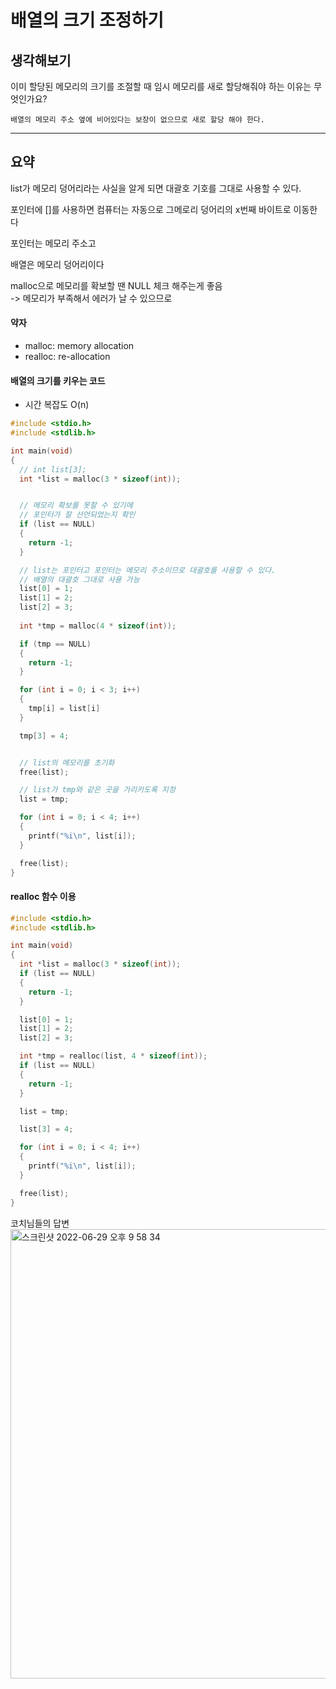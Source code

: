 # 배열의 크기 조정하기

## 생각해보기
이미 할당된 메모리의 크기를 조절할 때 임시 메모리를 새로 할당해줘야 하는 이유는 무엇인가요?

```
배열의 메모리 주소 옆에 비어있다는 보장이 없으므로 새로 할당 해야 한다.
```

- - -

## 요약 

list가 메모리 덩어리라는 사실을 알게 되면 대괄호 기호를 그대로 사용할 수 있다.  

포인터에 []를 사용하면 컴퓨터는 자동으로 그메로리 덩어리의 x번째 바이트로 이동한다  

포인터는 메모리 주소고  

배열은 메모리 덩어리이다  

malloc으로 메모리를 확보할 땐 NULL 체크 해주는게 좋음  
-> 메모리가 부족해서 에러가 날 수 있으므로 

#### 약자
- malloc: memory allocation  
- realloc: re-allocation



#### 배열의 크기를 키우는 코드
- 시간 복잡도 O(n)
``` c
#include <stdio.h>
#include <stdlib.h>

int main(void)
{
  // int list[3];
  int *list = malloc(3 * sizeof(int));


  // 메모리 확보를 못할 수 있기에 
  // 포인터가 잘 선언되었는지 확인
  if (list == NULL)
  {
    return -1;
  }

  // list는 포인터고 포인터는 메모리 주소이므로 대괄호를 사용할 수 있다.
  // 배열의 대괄호 그대로 사용 가능
  list[0] = 1;
  list[1] = 2;
  list[2] = 3;
  
  int *tmp = malloc(4 * sizeof(int));

  if (tmp == NULL)
  {
    return -1;
  }

  for (int i = 0; i < 3; i++)
  {
    tmp[i] = list[i]
  }

  tmp[3] = 4;


  // list의 메모리를 초기화
  free(list);

  // list가 tmp와 같은 곳을 가리키도록 지정
  list = tmp;

  for (int i = 0; i < 4; i++) 
  {
    printf("%i\n", list[i]);
  }

  free(list);
}
```

#### realloc 함수 이용 
``` c
#include <stdio.h>
#include <stdlib.h>

int main(void)
{
  int *list = malloc(3 * sizeof(int));
  if (list == NULL)
  {
    return -1;
  }

  list[0] = 1;
  list[1] = 2;
  list[2] = 3;

  int *tmp = realloc(list, 4 * sizeof(int));
  if (list == NULL)
  {
    return -1;
  }

  list = tmp;

  list[3] = 4;

  for (int i = 0; i < 4; i++)
  {
    printf("%i\n", list[i]);
  }

  free(list);
}
```

코치님들의 답변
<img width="719" alt="스크린샷 2022-06-29 오후 9 58 34" src="https://user-images.githubusercontent.com/87258182/176442394-2caa4baf-1386-4a69-b7b4-e71ebeca67ad.png">
